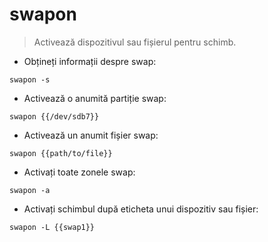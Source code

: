 # swapon

> Activează dispozitivul sau fișierul pentru schimb.

- Obțineți informații despre swap:

`swapon -s`

- Activează o anumită partiție swap:

`swapon {{/dev/sdb7}}`

- Activează un anumit fișier swap:

`swapon {{path/to/file}}`

- Activați toate zonele swap:

`swapon -a`

- Activați schimbul după eticheta unui dispozitiv sau fișier:

`swapon -L {{swap1}}`
